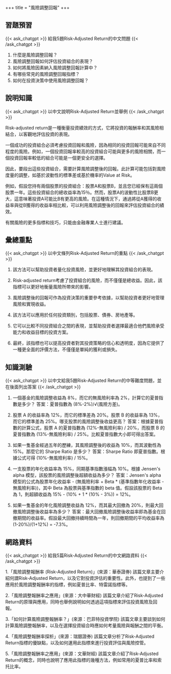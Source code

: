 +++
title = "風險調整回報"
+++
## 習題預習
{{< ask_chatgpt >}}
給我5題Risk-Adjusted Return的中文問題
{{< /ask_chatgpt >}}



1. 什麼是風險調整回報？ 
2. 風險調整回報如何評估投資組合的表現？
3. 如何將風險因素納入風險調整回報計算中？ 
4. 有哪些常見的風險調整回報指標？ 
5. 如何在投資決策中使用風險調整回報？   

## 說明知識
{{< ask_chatgpt >}}
以中文說明Risk-Adjusted Return並舉例
{{< /ask_chatgpt >}}



Risk-adjusted return是一種衡量投資績效的方式，它將投資的報酬率和其風險相結合，以客觀地評估投資的表現。

一個成功的投資組合必須考慮投資回報和風險，因為相同的投資回報可能來自不同程度的風險。例如，一個投資回報率較高的投資組合可能與更多的風險相關，而一個投資回報率較低的組合可能是一個更安全的選擇。

因此，要段出這些投資組合，需要計算風險調整後的回報。此計算可能包括對風險度量的調整，如基於波動性的標準差或基於機率的Value at Risk。

例如，假設您持有兩個股票的投資組合：股票A和股票B，並且您已經保有這兩個股票一年。這些投資組合的總收益率為15％。然而，股票A的波動性比股票B更大，這意味著投資A可能比B有更高的風險。在這種情況下，通過將從A獲得的收益率與從B獲得的收益率相比較，可以利用風險調整後的回報來評估投資組合的績效。

有關風險的更多指標和技巧，只能由金融專業人士進行建議。   

## 彙總重點
{{< ask_chatgpt >}}
以中文條列Risk-Adjusted Return的重點
{{< /ask_chatgpt >}}



1. 該方法可以幫助投資者量化投資風險，並更好地理解其投資組合的表現。

2. Risk-adjusted return考慮了投資組合的風險，而不僅僅是總收益。因此，該指標可以更好地衡量風險所帶來的影響。

3. 風險調整後的回報可作為投資決策的重要參考依據，以幫助投資者更好地管理風險和實現收益。

4. 該方法可以應用於任何投資類別，包括股票、債券、房地產等。

5. 它可以比較不同投資組合之間的表現，並幫助投資者選擇最適合他們風險承受能力和收益目標的投資方案。

6. 最終，該指標也可以提高投資者對其投資策略的信心和透明度，因為它提供了一種更全面的評價方法，不僅僅是單純的獲利或損失。   

## 知識測驗
{{< ask_chatgpt >}}
以中文給我5題Risk-Adjusted Return的中等難度問題，並在後面列出答案
{{< /ask_chatgpt >}}



1. 一個基金的風險調整收益為 8%，而它的無風險利率為 2%，計算它的夏普指數是多少？
答案：夏普指數為 (8%-2%)/√(風險方差)。

2. 股票 A 的收益率為 12%，而它的標準差為 20%。股票 B 的收益率為 13%，而它的標準差為 25%。哪支股票的風險調整後收益更高？
答案：根據夏普指數的計算公式，股票 A 的夏普指數為 (12%-無風險利率) / 20%，而股票 B 的夏普指數為 (13%-無風險利率) / 25%。比較夏普指數大小即可得出答案。

3. 如果一隻基金經過五年的歷練，其風險調整後的收益為 10%，而其波動性為 15%。那麼它的 Sharpe Ratio 是多少？
答案：Sharpe Ratio 即夏普指數。根據公式可得 (10%-無風險利率) / 15%。

4. 一支股票的年化收益率為 15%，同期基準指數漲幅為 10%。根據 Jensen's alpha 模型，該股票的風險調整後超額收益為多少？
答案：Jensen's alpha 模型的公式為股票年化收益率 - (無風險利率 + Beta * (基準指數年化收益率 - 無風險利率))，其中 Beta 為股票與基準指數的 beta 值。假設該股票的 Beta 為 1，則超額收益為 15% - (10% + 1 * (10% - 3%)) = 12%。

5. 如果一隻基金的年化風險調整收益為 12%，而其最大回撤為 20%，則最大回撤風險調整後收益率為多少？
答案：最大回撤風險調整後收益率即為基金在回撤期間的收益率。假設最大回撤持續時間為一年，則回撤期間的平均收益率為 (1-20%)/(1+12%) = -7.3%。   

## 網路資料
{{< ask_chatgpt >}}
給我5篇Risk-Adjusted Return的中文網路資料
{{< /ask_chatgpt >}}



1.「風險調整報酬率 (Risk-Adjusted Return)」(來源：華泰證券)
該篇文章主要介紹何謂Risk-Adjusted Return，以及它對投資評估的重要性。此外，也提到了一些應用於風險調整報酬率的指標，例如夏普比率、特雷諾指標等。

2.「風險調整報酬率之應用」(來源：大中華財經)
該篇文章介紹了Risk-Adjusted Return的原理與應用，同時也舉例說明如何透過這項指標來評估投資風險及回報。

3.「如何計算風險調整報酬率？」(來源：巴菲特投資學院)
該篇文章主要談到如何計算風險調整報酬率，以及在選擇投資組合時應如何考量風險與報酬之間的平衡。

4.「風險調整報酬率探析」(來源：瑞銀證券)
該篇文章分析了Risk-Adjusted Return指標的優缺點，以及如何運用此指標來進行投資評估與風險控管。

5.「風險調整報酬率之應用」(來源：文華財經)
該篇文章介紹了Risk-Adjusted Return的概念，同時也說明了應用此指標的幾種方法，例如常用的夏普比率和索托比率。   

